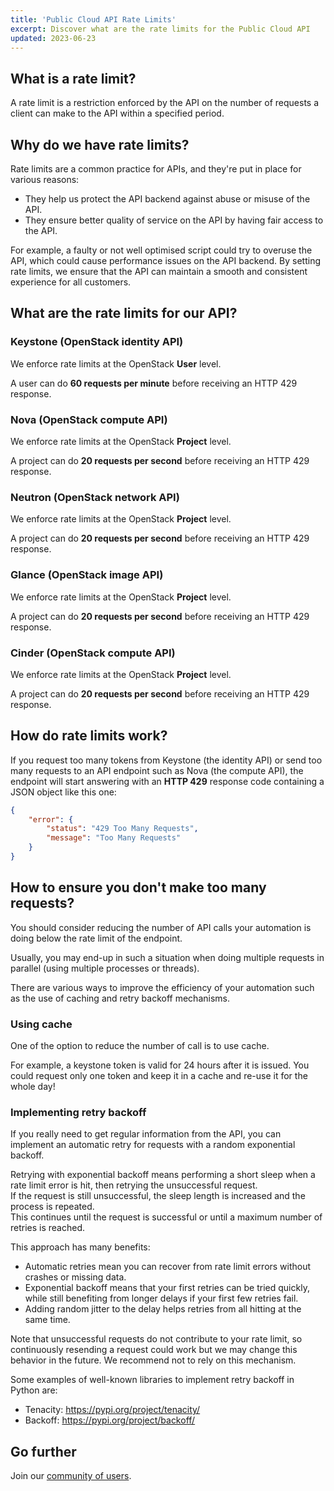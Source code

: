 ```yaml
---
title: 'Public Cloud API Rate Limits'
excerpt: Discover what are the rate limits for the Public Cloud API
updated: 2023-06-23
---
```


## What is a rate limit?

A rate limit is a restriction enforced by the API on the number of requests a client can make to the API within a specified period.

## Why do we have rate limits?

Rate limits are a common practice for APIs, and they're put in place for various reasons:

- They help us protect the API backend against abuse or misuse of the API.
- They ensure better quality of service on the API by having fair access to the API.

For example, a faulty or not well optimised script could try to overuse the API, which could cause performance issues on the API backend. 
By setting rate limits, we ensure that the API can maintain a smooth and consistent experience for all customers.

## What are the rate limits for our API?

### Keystone (OpenStack identity API)

We enforce rate limits at the OpenStack **User** level.

A user can do **60 requests per minute** before receiving an HTTP 429 response.

### Nova (OpenStack compute API)

We enforce rate limits at the OpenStack **Project** level.

A project can do **20 requests per second** before receiving an HTTP 429 response.

### Neutron (OpenStack network API)

We enforce rate limits at the OpenStack **Project** level.

A project can do **20 requests per second** before receiving an HTTP 429 response.

### Glance (OpenStack image API)

We enforce rate limits at the OpenStack **Project** level.

A project can do **20 requests per second** before receiving an HTTP 429 response.

### Cinder (OpenStack compute API)

We enforce rate limits at the OpenStack **Project** level.

A project can do **20 requests per second** before receiving an HTTP 429 response.

## How do rate limits work?

If you request too many tokens from Keystone (the identity API) or send too many requests to an API endpoint such as Nova (the compute API), the endpoint will start answering with an **HTTP 429** response code containing a JSON object like this one:

```json
{
    "error": {
        "status": "429 Too Many Requests",
        "message": "Too Many Requests"
    }
}
```

## How to ensure you don't make too many requests?

You should consider reducing the number of API calls your automation is doing below the rate limit of the endpoint.

Usually, you may end-up in such a situation when doing multiple requests in parallel (using multiple processes or threads).

There are various ways to improve the efficiency of your automation such as the use of caching and retry backoff mechanisms.

### Using cache

One of the option to reduce the number of call is to use cache.

For example, a keystone token is valid for 24 hours after it is issued. You could request only one token and keep it in a cache and re-use it for the whole day!

### Implementing retry backoff

If you really need to get regular information from the API, you can implement an automatic retry for requests with a random exponential backoff.

Retrying with exponential backoff means performing a short sleep when a rate limit error is hit, then retrying the unsuccessful request.<br>
If the request is still unsuccessful, the sleep length is increased and the process is repeated.<br>
This continues until the request is successful or until a maximum number of retries is reached.

This approach has many benefits:

- Automatic retries mean you can recover from rate limit errors without crashes or missing data.
- Exponential backoff means that your first retries can be tried quickly, while still benefiting from longer delays if your first few retries fail.
- Adding random jitter to the delay helps retries from all hitting at the same time.

Note that unsuccessful requests do not contribute to your rate limit, so continuously resending a request could work but we may change this behavior in the future. We recommend not to rely on this mechanism.

Some examples of well-known libraries to implement retry backoff in Python are:

- Tenacity: <https://pypi.org/project/tenacity/>
- Backoff: <https://pypi.org/project/backoff/>

## Go further

Join our [community of users](/links/community).
